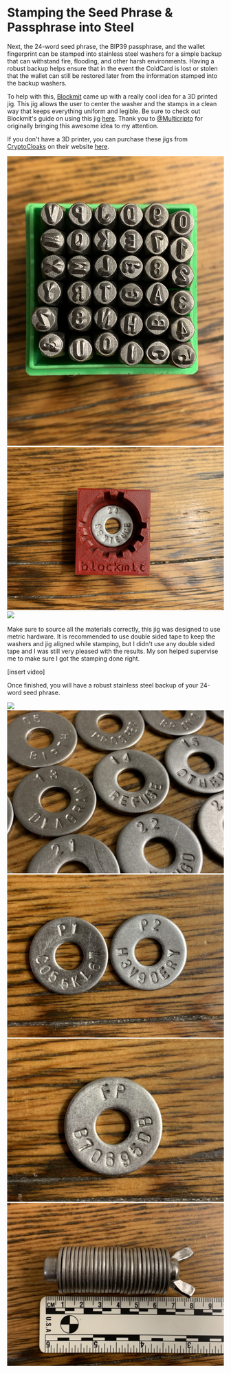 # Stamping the Seed Phrase & Passphrase into Steel
Next, the 24-word seed phrase, the BIP39 passphrase, and the wallet fingerprint can be stamped into stainless steel washers for a simple backup that can withstand fire, flooding, and other harsh environments. Having a robust backup helps ensure that in the event the ColdCard is lost or stolen that the wallet can still be restored later from the information stamped into the backup washers. 

To help with this, [Blockmit](https://twitter.com/blockmit_com) came up with a really cool idea for a 3D printed jig. This jig allows the user to center the washer and the stamps in a clean way that keeps everything uniform and legible. Be sure to check out Blockmit's guide on using this jig [here](https://twitter.com/blockmit_com). Thank you to [@Multicripto](https://twitter.com/Multicripto) for originally bringing this awesome idea to my attention. 

If you don't have a 3D printer, you can purchase these jigs from [CryptoCloaks](https://twitter.com/CryptoCloaks) on their website [here](https://www.cryptocloaks.com/product/blockmitjig/).

![](assets/IMG_4843.JPG)
![](assets/IMG_4824.JPG)
![](assets/BlockmitGIF.gif)

Make sure to source all the materials correctly, this jig was designed to use metric hardware. It is recommended to use double sided tape to keep the washers and jig aligned while stamping, but I didn't use any double sided tape and I was still very pleased with the results. My son helped supervise me to make sure I got the stamping done right.

[insert video]

Once finished, you will have a robust stainless steel backup of your 24-word seed phrase.

![](assets/IMG_4818.JPG)
![](assets/IMG_4819.JPG)
![](assets/IMG_4820.JPG)
![](assets/IMG_4822.JPG)
![](assets/IMG_4844.JPG)

